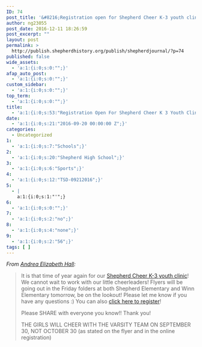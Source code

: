 ```yaml
---
ID: 74
post_title: '&#8216;Registration open for Shepherd Cheer K-3 youth clinic'
author: ng23055
post_date: 2016-12-11 18:26:59
post_excerpt: ""
layout: post
permalink: >
  http://publish.shepherdhistory.org/publish/shepherdjournal/?p=74
published: false
wide_assets:
  - 'a:1:{i:0;s:0:"";}'
afap_auto_post:
  - 'a:1:{i:0;s:0:"";}'
custom_sidebar:
  - 'a:1:{i:0;s:0:"";}'
top_term:
  - 'a:1:{i:0;s:0:"";}'
title:
  - 'a:1:{i:0;s:53:"Registration Open For Shepherd Cheer K 3 Youth Clinic";}'
date:
  - 'a:1:{i:0;s:21:"2016-09-20 00:00:00 Z";}'
categories:
  - Uncategorized
1:
  - 'a:1:{i:0;s:7:"Schools";}'
2:
  - 'a:1:{i:0;s:20:"Shepherd High School";}'
3:
  - 'a:1:{i:0;s:6:"Sports";}'
4:
  - 'a:1:{i:0;s:12:"TSD-09212016";}'
5:
  - |
    a:1:{i:0;s:1:"'";}
6:
  - 'a:1:{i:0;s:0:"";}'
7:
  - 'a:1:{i:0;s:2:"no";}'
8:
  - 'a:1:{i:0;s:4:"none";}'
9:
  - 'a:1:{i:0;s:2:"56";}'
tags: [ ]
---
```

<em>From <a href="https://www.facebook.com/shepherd.cheer?fref=nf">Andrea Elizabeth Hall</a>:</em>
<blockquote>It is that time of year again for our <a href="http://www.shepherdhistory.org/event/shepherd-k-3rd-grades-cheer-clinic/">Shepherd Cheer K-3 youth clinic</a>! We cannot wait to work with our little cheerleaders! Flyers will be going out in the Frid<span class="text_exposed_show">ay folders at both Shepherd Elementary and Winn Elementary tomorrow, be on the lookout! Please let me know if you have any questions <span class="_47e3"><i class="img sp_fM-mz8spZ1b sx_5371b4"></i><span class="_7oe">:)
</span></span></span>You can also <a href="https://docs.google.com/forms/d/1WIiRzlQ6IMSPq7VohA8LfvisXMuRS9LHvNpqir1uXyI/edit">click here to register</a>!

Please SHARE with everyone you know!! Thank you!

THE GIRLS WILL CHEER WITH THE VARSITY TEAM ON SEPTEMBER 30, NOT OCTOBER 30 (as stated on the flyer and in the online registration)</blockquote>